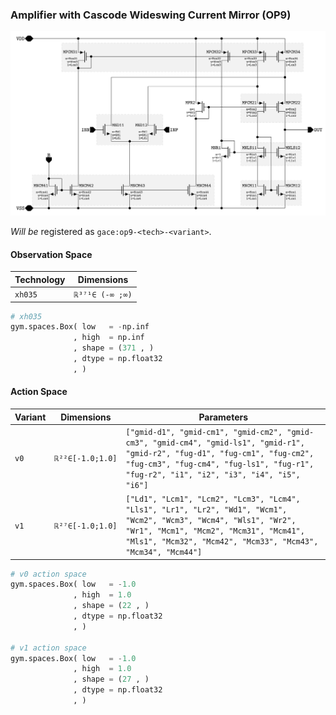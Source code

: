 ### Amplifier with Cascode Wideswing Current Mirror (OP9)

![op9](https://raw.githubusercontent.com/matthschw/ace/main/figures/op9.png)

_Will be_ registered as `gace:op9-<tech>-<variant>`.

#### Observation Space

| Technology | Dimensions      |
|------------|-----------------|
| `xh035`    | `ℝ³⁷¹∈ (-∞ ;∞)` |

```python
# xh035
gym.spaces.Box( low   = -np.inf
              , high  = np.inf
              , shape = (371 , )
              , dtype = np.float32
              , )
```

#### Action Space

| Variant | Dimensions           | Parameters                                                                                                                                                                                                                    |
|---------|----------------------|-------------------------------------------------------------------------------------------------------------------------------------------------------------------------------------------------------------------------------|
| `v0`    | `ℝ²²∈[-1.0;1.0]` | `["gmid-d1", "gmid-cm1", "gmid-cm2", "gmid-cm3", "gmid-cm4", "gmid-ls1", "gmid-r1", "gmid-r2", "fug-d1", "fug-cm1", "fug-cm2", "fug-cm3", "fug-cm4", "fug-ls1", "fug-r1", "fug-r2", "i1", "i2", "i3", "i4", "i5", "i6"]`      |
| `v1`    | `ℝ²⁷∈[-1.0;1.0]` | `["Ld1", "Lcm1", "Lcm2", "Lcm3", "Lcm4", "Lls1", "Lr1", "Lr2", "Wd1", "Wcm1", "Wcm2", "Wcm3", "Wcm4", "Wls1", "Wr2", "Wr1", "Mcm1", "Mcm2", "Mcm31", "Mcm41", "Mls1", "Mcm32", "Mcm42", "Mcm33", "Mcm43", "Mcm34", "Mcm44"]` |

```python
# v0 action space
gym.spaces.Box( low   = -1.0
              , high  = 1.0
              , shape = (22 , )
              , dtype = np.float32
              , )

# v1 action space
gym.spaces.Box( low   = -1.0
              , high  = 1.0
              , shape = (27 , )
              , dtype = np.float32
              , )
```

